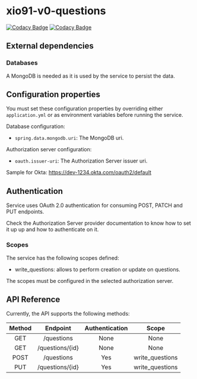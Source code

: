 # xio91-v0-questions

[![Codacy Badge](https://app.codacy.com/project/badge/Grade/f22d4845df7540109bbb24d3c3f131dc)](https://www.codacy.com/gh/Flashky/xio91-v0-questions/dashboard?utm_source=github.com&amp;utm_medium=referral&amp;utm_content=Flashky/xio91-v0-questions&amp;utm_campaign=Badge_Grade)
[![Codacy Badge](https://app.codacy.com/project/badge/Coverage/f22d4845df7540109bbb24d3c3f131dc)](https://www.codacy.com/gh/Flashky/xio91-v0-questions/dashboard?utm_source=github.com&utm_medium=referral&utm_content=Flashky/xio91-v0-questions&utm_campaign=Badge_Coverage)

## External dependencies

### Databases

A MongoDB is needed as it is used by the service to persist the data.


## Configuration properties

You must set these configuration properties by overriding either ``application.yml`` or as environment variables before running the service.


Database configuration:

- ``spring.data.mongodb.uri``: The MongoDB uri.

Authorization server configuration:

- ``oauth.issuer-uri``: The Authorization Server issuer uri.

Sample for Okta: https://dev-1234.okta.com/oauth2/default

## Authentication

Service uses OAuth 2.0 authentication for consuming POST, PATCH and PUT endpoints.

Check the Authorization Server provider documentation to know how to set it up up and how to authenticate on it.

### Scopes

The service has the following scopes defined:

- write_questions: allows to perform creation or update on questions.

The scopes must be configured in the selected authorization server.

## API Reference

Currently, the API supports the following methods:

**Method**|**Endpoint**|**Authentication**|**Scope**
:-----:|:-----:|:-----:|:-----:
GET|/questions|None|None
GET|/questions/{id}|None|None
POST|/questions|Yes|write\_questions
PUT|/questions/{id}|Yes|write\_questions

  



